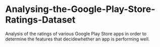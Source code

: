 # Analysing-the-Google-Play-Store-Ratings-Dataset
Analysis of the ratings of various Google Play Store apps in order to determine the features that decidewhether an app is performing well.
